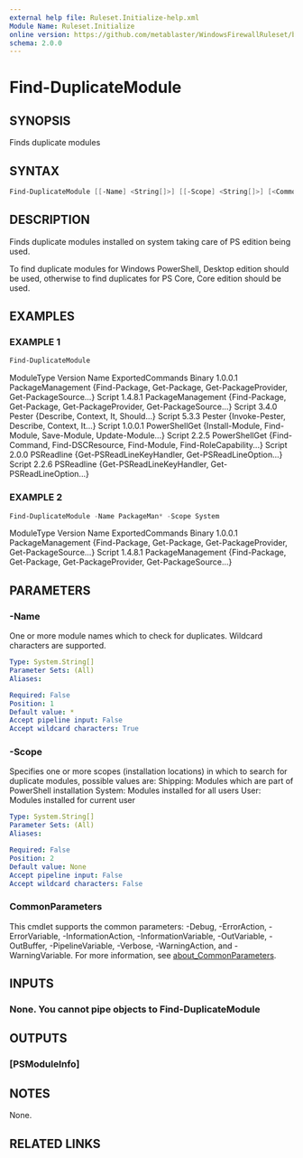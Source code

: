```yaml
---
external help file: Ruleset.Initialize-help.xml
Module Name: Ruleset.Initialize
online version: https://github.com/metablaster/WindowsFirewallRuleset/blob/master/Modules/Ruleset.Initialize/Help/en-US/Find-DuplicateModule.md
schema: 2.0.0
---
```


# Find-DuplicateModule

## SYNOPSIS

Finds duplicate modules

## SYNTAX

```powershell
Find-DuplicateModule [[-Name] <String[]>] [[-Scope] <String[]>] [<CommonParameters>]
```

## DESCRIPTION

Finds duplicate modules installed on system taking care of PS edition being used.

To find duplicate modules for Windows PowerShell, Desktop edition should be used,
otherwise to find duplicates for PS Core, Core edition should be used.

## EXAMPLES

### EXAMPLE 1

```powershell
Find-DuplicateModule
```

ModuleType Version    Name                  ExportedCommands
Binary     1.0.0.1    PackageManagement     {Find-Package, Get-Package, Get-PackageProvider, Get-PackageSource...}
Script     1.4.8.1    PackageManagement     {Find-Package, Get-Package, Get-PackageProvider, Get-PackageSource...}
Script     3.4.0      Pester                {Describe, Context, It, Should...}
Script     5.3.3      Pester                {Invoke-Pester, Describe, Context, It...}
Script     1.0.0.1    PowerShellGet         {Install-Module, Find-Module, Save-Module, Update-Module...}
Script     2.2.5      PowerShellGet         {Find-Command, Find-DSCResource, Find-Module, Find-RoleCapability...}
Script     2.0.0      PSReadline            {Get-PSReadLineKeyHandler, Get-PSReadLineOption...}
Script     2.2.6      PSReadline            {Get-PSReadLineKeyHandler, Get-PSReadLineOption...}

### EXAMPLE 2

```powershell
Find-DuplicateModule -Name PackageMan* -Scope System
```

ModuleType Version    Name                  ExportedCommands
Binary     1.0.0.1    PackageManagement     {Find-Package, Get-Package, Get-PackageProvider, Get-PackageSource...}
Script     1.4.8.1    PackageManagement     {Find-Package, Get-Package, Get-PackageProvider, Get-PackageSource...}

## PARAMETERS

### -Name

One or more module names which to check for duplicates.
Wildcard characters are supported.

```yaml
Type: System.String[]
Parameter Sets: (All)
Aliases:

Required: False
Position: 1
Default value: *
Accept pipeline input: False
Accept wildcard characters: True
```

### -Scope

Specifies one or more scopes (installation locations) in which to search for duplicate modules,
possible values are:
Shipping: Modules which are part of PowerShell installation
System: Modules installed for all users
User: Modules installed for current user

```yaml
Type: System.String[]
Parameter Sets: (All)
Aliases:

Required: False
Position: 2
Default value: None
Accept pipeline input: False
Accept wildcard characters: False
```

### CommonParameters

This cmdlet supports the common parameters: -Debug, -ErrorAction, -ErrorVariable, -InformationAction, -InformationVariable, -OutVariable, -OutBuffer, -PipelineVariable, -Verbose, -WarningAction, and -WarningVariable. For more information, see [about_CommonParameters](http://go.microsoft.com/fwlink/?LinkID=113216).

## INPUTS

### None. You cannot pipe objects to Find-DuplicateModule

## OUTPUTS

### [PSModuleInfo]

## NOTES

None.

## RELATED LINKS
